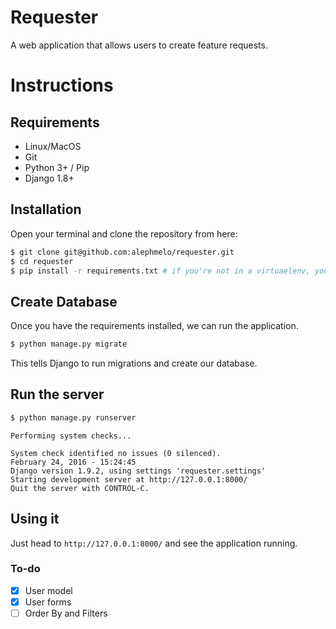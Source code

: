 # Requester
A web application that allows users to create feature requests.

# Instructions

## Requirements
* Linux/MacOS
* Git
* Python 3+ / Pip
* Django 1.8+

## Installation
Open your terminal and clone the repository from here:
```bash
$ git clone git@github.com:alephmelo/requester.git
$ cd requester
$ pip install -r requirements.txt # if you're not in a virtuaelenv, you might need run with sudo.
```

## Create Database
Once you have the requirements installed, we can run the application.
```bash
$ python manage.py migrate
```
This tells Django to run migrations and create our database.

## Run the server
```bash
$ python manage.py runserver
```
```
Performing system checks...

System check identified no issues (0 silenced).
February 24, 2016 - 15:24:45
Django version 1.9.2, using settings 'requester.settings'
Starting development server at http://127.0.0.1:8000/
Quit the server with CONTROL-C.
```

## Using it
Just head to `http://127.0.0.1:8000/` and see the application running.

### To-do
- [x] User model
- [x] User forms
- [ ] Order By and Filters
